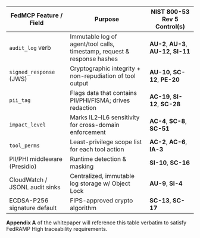 | FedMCP Feature / Field | Purpose | NIST 800-53 Rev 5 Control(s) |
|-------------------------|---------|------------------------------|
| `audit_log` verb        | Immutable log of agent/tool calls, timestamp, request & response hashes | **AU-2**, **AU-3**, **AU-12**, **SI-11** |
| `signed_response` (JWS) | Cryptographic integrity + non-repudiation of tool output | **AU-10**, **SC-12**, **PE-20** |
| `pii_tag`               | Flags data that contains PII/PHI/FISMA; drives redaction | **AC-19**, **SI-12**, **SC-28** |
| `impact_level`          | Marks IL2–IL6 sensitivity for cross-domain enforcement | **AC-4**, **SC-8**, **SC-51** |
| `tool_perms`            | Least-privilege scope list for each tool action | **AC-2**, **AC-6**, **IA-3** |
| PII/PHI middleware (Presidio) | Runtime detection & masking | **SI-10**, **SC-16** |
| CloudWatch / JSONL audit sinks | Centralized, immutable log storage w/ Object Lock | **AU-9**, **SI-4** |
| ECDSA-P256 signature default | FIPS-approved crypto algorithm | **SC-13**, **SC-17** |

**Appendix A** of the whitepaper will reference this table verbatim to satisfy FedRAMP High traceability requirements.

